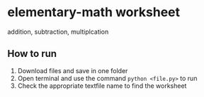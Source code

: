 # elementary-math worksheet
addition, subtraction, multiplcation 

## How to run
1. Download files and save in one folder
2. Open terminal and use the command `python <file.py>` to run
3. Check the appropriate textfile name to find the worksheet
